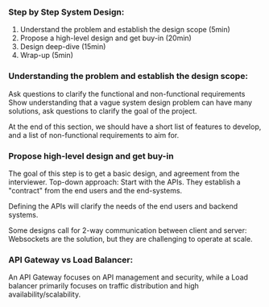
### Step by Step System Design:
1. Understand the problem and establish the design scope (5min)
2. Propose a high-level design and get buy-in (20min)
3. Design deep-dive (15min)
4. Wrap-up (5min)


### Understanding the problem and establish the design scope:
Ask questions to clarify the functional and non-functional requirements
Show understanding that a vague system design problem can have many solutions, ask questions to clarify the goal of the project.

At the end of this section, we should have a short list of features to develop, and a list of non-functional requirements to aim for.

### Propose high-level design and get buy-in
The goal of this step is to get a basic design, and agreement from the interviewer.
Top-down approach: Start with the APIs. They establish a "contract" from the end users and the end-systems.

Defining the APIs will clarify the needs of the end users and backend systems.

Some designs call for 2-way communication between client and server: Websockets are the solution, but they are challenging to operate at scale.












### API Gateway vs Load Balancer:
An API Gateway focuses on API management and security, while a Load balancer primarily focuses on traffic distribution and high availability/scalability.